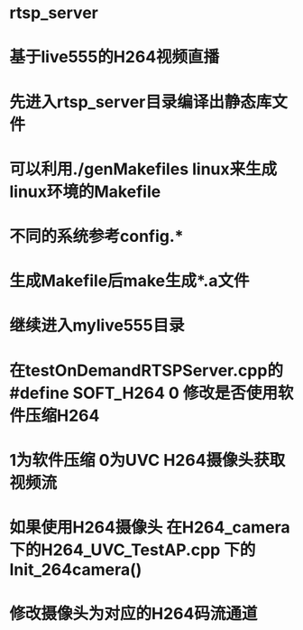 # rtsp_server
# 
# 基于live555的H264视频直播
# 先进入rtsp_server目录编译出静态库文件
# 可以利用./genMakefiles linux来生成linux环境的Makefile
# 不同的系统参考config.*
#
# 生成Makefile后make生成*.a文件
# 继续进入mylive555目录
# 在testOnDemandRTSPServer.cpp的#define SOFT_H264 0 修改是否使用软件压缩H264
# 1为软件压缩 0为UVC H264摄像头获取视频流
# 如果使用H264摄像头 在H264_camera下的H264_UVC_TestAP.cpp 下的Init_264camera()
# 修改摄像头为对应的H264码流通道